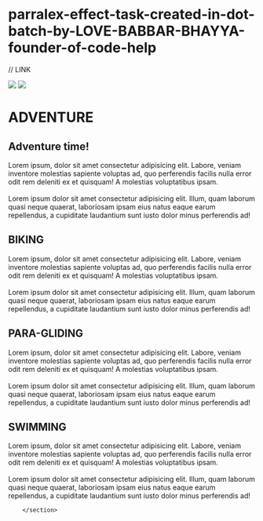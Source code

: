 # parralex-effect-task-created-in-dot-batch-by-LOVE-BABBAR-BHAYYA-founder-of-code-help
// LINK 
<!DOCTYPE html>
<html lang="en">
<head>
    <meta charset="UTF-8">
    <meta http-equiv="X-UA-Compatible" content="IE=edge">
    <meta name="viewport" content="width=device-width, initial-scale=1.0">
    <title>parallex Effect</title>
    <link rel="stylesheet" href="style4.css">
    <div id="wrapper">
        <div class="container">
            <img src="background.jpeg" class="background">
            <img src="foreground.png" class="foreground">
            <h1>ADVENTURE</h1>
        </div>
        <section>
            <h2 class="secheading"> Adventure time!</h2>
            <p class="text">
                Lorem ipsum, dolor sit amet consectetur adipisicing elit. Labore, veniam inventore molestias sapiente voluptas ad, quo perferendis facilis nulla error odit rem deleniti ex et quisquam! A molestias voluptatibus ipsam.
                <br><br>
                Lorem ipsum dolor sit amet consectetur adipisicing elit. Illum, quam laborum quasi neque quaerat, laboriosam ipsam eius natus eaque earum repellendus, a cupiditate laudantium sunt iusto dolor minus perferendis ad!
            </p>
            <div class="bg bg1">
                <h2 class="desc">BIKING</h2>
            </div>
            <p class="text">
                Lorem ipsum, dolor sit amet consectetur adipisicing elit. Labore, veniam inventore molestias sapiente voluptas ad, quo perferendis facilis nulla error odit rem deleniti ex et quisquam! A molestias voluptatibus ipsam.
                <br><br>
                Lorem ipsum dolor sit amet consectetur adipisicing elit. Illum, quam laborum quasi neque quaerat, laboriosam ipsam eius natus eaque earum repellendus, a cupiditate laudantium sunt iusto dolor minus perferendis ad!
            </p>
            <div class="bg bg2">
                <h2 class="desc">PARA-GLIDING</h2>
                </div>
               <p class="text">
                Lorem ipsum, dolor sit amet consectetur adipisicing elit. Labore, veniam inventore molestias sapiente voluptas ad, quo perferendis facilis nulla error odit rem deleniti ex et quisquam! A molestias voluptatibus ipsam.
                <br><br>
                Lorem ipsum dolor sit amet consectetur adipisicing elit. Illum, quam laborum quasi neque quaerat, laboriosam ipsam eius natus eaque earum repellendus, a cupiditate laudantium sunt iusto dolor minus perferendis ad!
            </p>
           <div class="bg bg3">
                <h2 class="desc">SWIMMING</h2>
                </div>
                <p class="text">
                Lorem ipsum, dolor sit amet consectetur adipisicing elit. Labore, veniam inventore molestias sapiente voluptas ad, quo perferendis facilis nulla error odit rem deleniti ex et quisquam! A molestias voluptatibus ipsam.
                <br><br>
                Lorem ipsum dolor sit amet consectetur adipisicing elit. Illum, quam laborum quasi neque quaerat, laboriosam ipsam eius natus eaque earum repellendus, a cupiditate laudantium sunt iusto dolor minus perferendis ad!
            </p>
        </div>
        
        </section>
</head>
<body>
